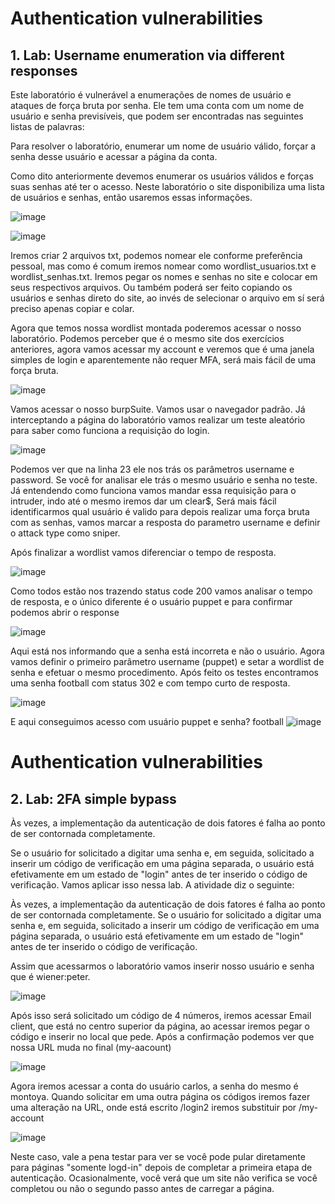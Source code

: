 # Authentication vulnerabilities


 ## 1. Lab: Username enumeration via different responses
 
Este laboratório é vulnerável a enumerações de nomes de usuário e ataques de força bruta por senha. Ele tem uma conta com um nome de usuário e senha previsíveis, que podem ser encontradas nas seguintes listas de palavras:

Para resolver o laboratório, enumerar um nome de usuário válido, forçar a senha desse usuário e acessar a página da conta.

Como dito anteriormente devemos enumerar os usuários válidos e forças suas senhas até ter o acesso. Neste laboratório o site disponibiliza uma lista de usuários e senhas, então usaremos essas informações. 

![image](https://user-images.githubusercontent.com/95362045/167898971-8f703fac-7410-4e40-9eb4-60519cfeadcc.png)

![image](https://user-images.githubusercontent.com/95362045/167899007-6df8e939-455d-4a00-b430-37a073fabb63.png)

Iremos criar 2 arquivos txt, podemos nomear ele conforme preferência pessoal, mas como é comum iremos nomear como wordlist_usuarios.txt e wordlist_senhas.txt. Iremos pegar os nomes e senhas no site e colocar em seus respectivos arquivos. Ou também poderá ser feito copiando os usuários e senhas direto do site, ao invés de selecionar o arquivo em sí será preciso apenas copiar e colar.

Agora que temos nossa wordlist montada poderemos acessar o nosso laboratório. Podemos perceber que é o mesmo site dos exercícios anteriores, agora vamos acessar my account e veremos que é uma janela simples de login e aparentemente não requer MFA, será mais fácil de uma força bruta.

![image](https://user-images.githubusercontent.com/95362045/167900050-db04bd78-f507-4caf-8215-54af6e5b3370.png)

Vamos acessar o nosso burpSuite. Vamos usar o navegador padrão. Já interceptando a página do laboratório vamos realizar um teste aleatório para saber como funciona a requisição do login.

![image](https://user-images.githubusercontent.com/95362045/167900639-8d55a537-363d-4829-8d6c-b36535c78a5e.png)

Podemos ver que na linha 23 ele nos trás os parâmetros username e password. Se você for analisar ele trás o mesmo usuário e senha no teste. Já entendendo como funciona vamos mandar essa requisição para o intruder, indo até o mesmo iremos dar um clear$, Será mais fácil identificarmos qual usuário é valido para depois realizar uma força bruta com as senhas, vamos marcar a resposta do parametro username e definir o attack type como sniper.

Após finalizar a wordlist vamos diferenciar o tempo de resposta.

![image](https://user-images.githubusercontent.com/95362045/167911482-4576c273-d57f-4b17-9994-a7012b6b97d6.png)

Como todos estão nos trazendo status code 200 vamos analisar o tempo de resposta, e o único diferente é o usuário puppet e para confirmar podemos abrir o response

![image](https://user-images.githubusercontent.com/95362045/167911697-023c9aff-7a89-49e1-8d5e-41aa9f955d3c.png)

Aqui está nos informando que a senha está incorreta e não o usuário. Agora vamos definir o primeiro parâmetro username (puppet) e setar a wordlist de senha e efetuar o mesmo procedimento. Após feito os testes encontramos uma senha football com status 302 e com tempo curto de resposta.

![image](https://user-images.githubusercontent.com/95362045/167913425-daafa4d9-aba3-4412-8a65-8dd2a15fafd4.png)

E aqui conseguimos acesso com usuário puppet e senha? football
![image](https://user-images.githubusercontent.com/95362045/167913706-ba4d1d0e-d138-4e19-9126-434bbc524b69.png)


# Authentication vulnerabilities


 ## 2. Lab: 2FA simple bypass
 
 Às vezes, a implementação da autenticação de dois fatores é falha ao ponto de ser contornada completamente.

Se o usuário for solicitado a digitar uma senha e, em seguida, solicitado a inserir um código de verificação em uma página separada, o usuário está efetivamente em um estado de "login" antes de ter inserido o código de verificação. Vamos aplicar isso nessa lab. A atividade diz o seguinte:

Às vezes, a implementação da autenticação de dois fatores é falha ao ponto de ser contornada completamente. Se o usuário for solicitado a digitar uma senha e, em seguida, solicitado a inserir um código de verificação em uma página separada, o usuário está efetivamente em um estado de "login" antes de ter inserido o código de verificação.

Assim que acessarmos o laboratório vamos inserir nosso usuário e senha que é wiener:peter.

![image](https://user-images.githubusercontent.com/95362045/167932191-dcf453ec-ad73-41e7-ba96-d47caf9a27a4.png)

Após isso será solicitado um código de 4 números, iremos acessar Email client, que está no centro superior da página, ao acessar iremos pegar o código e inserir no local que pede. Após a confirmação podemos ver que nossa URL muda no final (my-aacount)

![image](https://user-images.githubusercontent.com/95362045/167932769-4322382d-e367-43d9-a0bc-624e4ea99280.png)

Agora iremos acessar a conta do usuário carlos, a senha do mesmo é montoya. Quando solicitar em uma outra página os códigos iremos fazer uma alteração na URL, onde está escrito /login2 iremos substituir por /my-account 

![image](https://user-images.githubusercontent.com/95362045/167933107-db799f20-8528-4c5c-bcff-c512c0e4343e.png)

Neste caso, vale a pena testar para ver se você pode pular diretamente para páginas "somente logd-in" depois de completar a primeira etapa de autenticação. Ocasionalmente, você verá que um site não verifica se você completou ou não o segundo passo antes de carregar a página.



 




